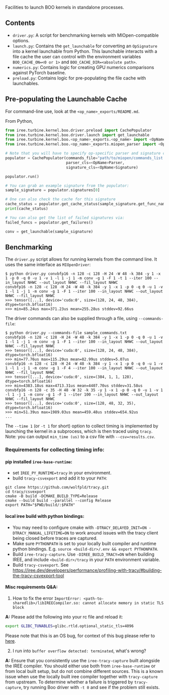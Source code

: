 Facilities to launch BOO kernels in standalone processes.

## Contents

- `driver.py`: A script for benchmarking kernels with MIOpen-compatible options.
- `launch.py`: Contains the `get_launchable` for converting an `OpSignature` into a kernel launchable from Python. This launchable interacts with a file cache the user can control with the environment variables `BOO_CACHE_ON=<0 or 1>` and  `BOO_CACHE_DIR=<absolute path>`.
- `numerics.py`: Contains logic for creating GPU numerics comparisons against PyTorch baseline.
- `preload.py`: Contains logic for pre-populating the file cache with launchables.


## Pre-populating the Launchable Cache

For command-line use, look at the `<op_name>_exports/README.md`.

From Python,

```python
from iree.turbine.kernel.boo.driver.preload import CachePopulator
from iree.turbine.kernel.boo.driver.launch import get_launchable
from iree.turbine.kernel.boo.<op_name>_exports.<op_name> import <OpName>Signature
from iree.turbine.kernel.boo.<op_name>_exports.miopen_parser import <OpName>Parser

# Note that you will have to specify op-specific parser and signature classes.
populator = CachePopulator(commands_file="path/to/miopen/commands_list.txt",
                           parser_cls=<OpName>Parser,
                           signature_cls=<OpName>Signature)

populator.run()

# You can grab an example signature from the populator:
sample_signature = populator.signatures[0]

# One can also check the cache for this signature
cache_status = populator.get_cache_status(sample_signature.get_func_name())
print(cache_status)

# You can also get the list of failed signatures via:
failed_funcs = populator.get_failures()

conv = get_launchable(sample_signature)
```

## Benchmarking

The `driver.py` script allows for running kernels from the command line. It uses the same interface as `MIOpenDriver`:

```console
$ python driver.py convbfp16 -n 128 -c 128 -H 24 -W 48 -k 384 -y 1 -x 1 -p 0 -q 0 -u 1 -v 1 -l 1 -j 1 -m conv -g 1 -F 1 -t 1 --iter 100 --in_layout NHWC --out_layout NHWC --fil_layout NHWC
convbfp16 -n 128 -c 128 -H 24 -W 48 -k 384 -y 1 -x 1 -p 0 -q 0 -u 1 -v 1 -l 1 -j 1 -m conv -g 1 -F 1 --iter 100 --in_layout NHWC --out_layout NHWC --fil_layout NHWC
>>> tensor([...], device='cuda:0', size=(128, 24, 48, 384), dtype=torch.bfloat16)
>>> min=85.24us max=371.23us mean=255.28us stddev=92.66us
```

The driver commands can also be supplied through a file, using `--commands-file`:

```console
$ python driver.py --commands-file sample_commands.txt
convbfp16 -n 128 -c 128 -H 24 -W 48 -k 384 -y 1 -x 1 -p 0 -q 0 -u 1 -v 1 -l 1 -j 1 -m conv -g 1 -F 1 --iter 100 --in_layout NHWC --out_layout NHWC --fil_layout NHWC
>>> tensor([...], device='cuda:0', size=(128, 24, 48, 384), dtype=torch.bfloat16)
>>> min=77.76us max=115.29us mean=82.99us stddev=5.07us
convbfp16 -n 128 -c 128 -H 24 -W 48 -k 384 -y 1 -x 1 -p 0 -q 0 -u 1 -v 1 -l 1 -j 1 -m conv -g 1 -F 4 --iter 100 --in_layout NHWC --out_layout NHWC --fil_layout NHWC
>>> tensor([...], device='cuda:0', size=(384, 1, 1, 128), dtype=torch.bfloat16)
>>> min=4383.18us max=4713.31us mean=4407.70us stddev=31.58us
convbfp16 -n 128 -c 35 -H 48 -W 32 -k 35 -y 1 -x 1 -p 0 -q 0 -u 1 -v 1 -l 1 -j 1 -m conv -g 1 -F 1 --iter 100 --in_layout NHWC --out_layout NHWC --fil_layout NHWC
>>> tensor([...], device='cuda:0', size=(128, 48, 32, 35), dtype=torch.bfloat16)
>>> min=51.39us max=1989.03us mean=459.48us stddev=654.92us
...
```

The `--time 1` (or `-t 1` for short) option to collect timing is implemented by launching the kernel in a subprocess, which is then traced using `tracy`. Note: you can output `min_time (us)` to a csv file with `--csv=results.csv`.

### Requirements for collecting timing info:

#### pip installed `iree-base-runtime`:

- set `IREE_PY_RUNTIME=tracy` in your environment.
- build `tracy-csvexport` and add it to your `PATH`:

```
git clone https://github.com/wolfpld/tracy.git
cd tracy/csvexport
cmake -B build -DCMAKE_BUILD_TYPE=Release
cmake --build build --parallel --config Release
export PATH="$PWD/build/:$PATH"
```

#### local iree build with python bindings:

- You may need to configure cmake with `-DTRACY_DELAYED_INIT=ON -DTRACY_MANUAL_LIFETIME=ON` to work around issues with the tracy client being closed before traces are captured.
- Make sure `PYTHONPATH` is set to your locally built compiler and runtime python bindings. E.g. `source <build-dir>/.env && export PYTHONPATH`.
- Build `iree-tracy-capture`. Use `-DIREE_BUILD_TRACY=ON` when building IREE, and include `<build-dir>/tracy` in your `PATH` environment variable.
- Build `tracy-csvexport`. See https://iree.dev/developers/performance/profiling-with-tracy/#building-the-tracy-csvexport-tool

#### Misc requirements Q&A:

1. How to fix the error `ImportError: <path-to-sharedlib>/libIREECompiler.so: cannot allocate memory in static TLS block`

  **A:** Please add the following into your rc file and reload it:
  ```bash
  export GLIBC_TUNABLES=glibc.rtld.optional_static_tls=4096
  ```

  Please note that this is an OS bug, for context of this bug please refer to [here](https://github.com/pytorch/pytorch/issues/2575#issuecomment-1640566350).

2. I run into `buffer overflow detected: terminated`, what's wrong?

  **A:** Ensure that you consistently use the `iree-tracy-capture` built alongside the IREE compiler. You should either use both from `iree-base-runtime` or from local built setup, but do not combine different sources. This is a known issue when use the locally built iree compiler together with `tracy-capture` from upstream. To determine whether a failure is triggered by `tracy-capture`, try running Boo driver with `-t 0` and see if the problem still exists.
